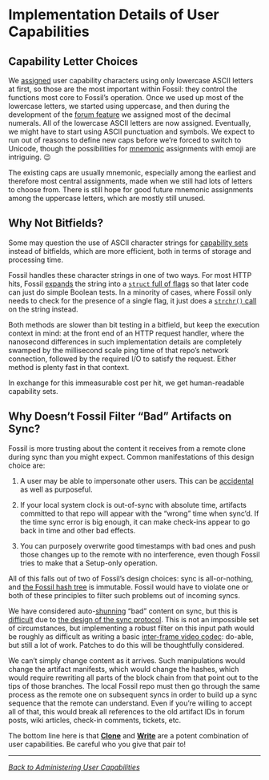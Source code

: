 # Implementation Details of User Capabilities

## <a id="choices"></a>Capability Letter Choices

We [assigned][ref] user capability characters using only lowercase ASCII
letters at first, so those are the most important within Fossil: they
control the functions most core to Fossil’s operation. Once we used up
most of the lowercase letters, we started using uppercase, and then
during the development of the [forum feature][for] we assigned most of
the decimal numerals. All of the lowercase ASCII letters are now
assigned. Eventually, we might have to start using ASCII
punctuation and symbols. We expect to run out of reasons to define new caps before
we’re forced to switch to Unicode, though the possibilities for [mnemonic][mn]
assignments with emoji are intriguing. <span style="vertical-align:
bottom">😉</span>

The existing caps are usually mnemonic, especially among the
earliest and therefore most central assignments, made when we still had
lots of letters to choose from.  There is still hope for good future
mnemonic assignments among the uppercase letters, which are mostly still
unused.


## <a id="bitfield"></a>Why Not Bitfields?

Some may question the use of ASCII character strings for [capability
sets][ucap] instead of bitfields, which are more efficient, both in
terms of storage and processing time.

Fossil handles these character strings in one of two ways. For most HTTP
hits, Fossil [expands][sexp] the string into a [`struct` full of
flags][sff] so that later code can just do simple Boolean tests. In a
minority of cases, where Fossil only needs to check for the presence of
a single flag, it just does a [`strchr()` call][sc] on the string
instead.

Both methods are slower than bit testing in a bitfield, but keep the
execution context in mind: at the front end of an HTTP request handler,
where the nanosecond differences in such implementation details are
completely swamped by the millisecond scale ping time of that repo’s
network connection, followed by the required I/O to satisfy the request.
Either method is plenty fast in that context.

In exchange for this immeasurable cost per hit, we get human-readable
capability sets.


## <a id="filter"></a>Why Doesn’t Fossil Filter “Bad” Artifacts on Sync?

Fossil is more trusting about the content it receives from a remote
clone during sync than you might expect. Common manifestations of this
design choice are:

1.  A user may be able to impersonate other users. This can be
    [accidental](./index.md#defuser) as well as purposeful.

2.  If your local system clock is out-of-sync with absolute time,
    artifacts committed to that repo will appear with the “wrong” time
    when sync’d. If the time sync error is big enough, it can make
    check-ins appear to go back in time and other bad effects.

3.  You can purposely overwrite good timestamps with bad ones and push
    those changes up to the remote with no interference, even though
    Fossil tries to make that a Setup-only operation.

All of this falls out of two of Fossil’s design choices: sync is
all-or-nothing, and [the Fossil hash tree][bc] is immutable. Fossil
would have to violate one or both of these principles to filter such
problems out of incoming syncs.

We have considered auto-[shunning][shun] “bad” content on sync, but this
is [difficult][asd] due to [the design of the sync protocol][dsp]. This
is not an impossible set of circumstances, but implementing a robust
filter on this input path would be roughly as difficult as writing a
basic [inter-frame video codec][ifvc]: do-able, but still a lot of
work. Patches to do this will be thoughtfully considered.

We can’t simply change content as it arrives. Such manipulations would
change the artifact manifests, which would change the hashes, which
would require rewriting all parts of the block chain from that point out
to the tips of those branches. The local Fossil repo must then go
through the same process as the remote one on subsequent syncs in order
to build up a sync sequence that the remote can understand.  Even if
you’re willing to accept all of that, this would break all references to
the old artifact IDs in forum posts, wiki articles, check-in comments,
tickets, etc.

The bottom line here is that [**Clone**](./ref.html#g) and
[**Write**](./ref.html#i) are a potent combination of user capabilities.
Be careful who you give that pair to!


-----

*[Back to Administering User Capabilities](./)*

<!-- add padding so anchor links always scroll ref’d section to top -->
<div style="height: 75em"></div>

[asd]:  https://fossil-scm.org/forum/forumpost/ce4a3b5f3e
[bc]:   ../blockchain.md
[dsp]:  https://fossil-scm.org/fossil/doc/trunk/www/sync.wiki
[for]:  ./forum.wiki
[ifvc]: https://en.wikipedia.org/wiki/Inter_frame
[mn]:   https://en.wikipedia.org/wiki/Mnemonic
[ref]:  ./ref.html
[sexp]: /artifact?ln=1223-1298&name=889d6724
[sff]:  /artifact?ln=80-117&name=52d2860f
[sc]:   https://en.cppreference.com/w/c/string/byte/strchr
[shun]: ../shunning.wiki
[ucap]: ./index.md#ucap
